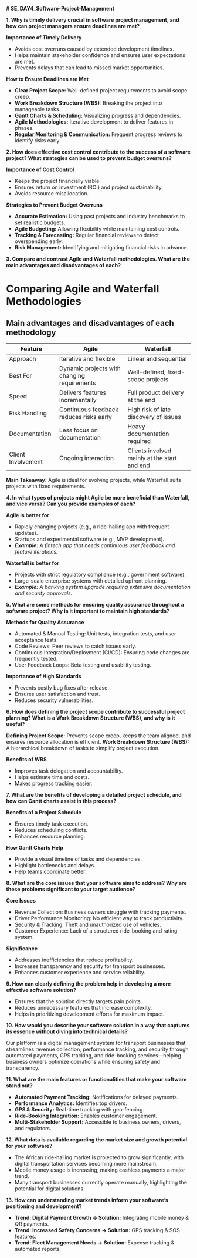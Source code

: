 **# SE_DAY4_Software-Project-Management**

**1. Why is timely delivery crucial in software project management, and how can project managers ensure deadlines are met?**

**Importance of Timely Delivery**

- Avoids cost overruns caused by extended development timelines.
- Helps maintain stakeholder confidence and ensures user expectations are met.
- Prevents delays that can lead to missed market opportunities.

**How to Ensure Deadlines are Met**

- **Clear Project Scope:** Well-defined project requirements to avoid scope creep.
- **Work Breakdown Structure (WBS):** Breaking the project into manageable tasks.
- **Gantt Charts & Scheduling:** Visualizing progress and dependencies.
- **Agile Methodologies:** Iterative development to deliver features in phases.
- **Regular Monitoring & Communication:** Frequent progress reviews to identify risks early.



**2. How does effective cost control contribute to the success of a software project? What strategies can be used to prevent budget overruns?**

**Importance of Cost Control**

- Keeps the project financially viable.
- Ensures return on investment (ROI) and project sustainability.
- Avoids resource misallocation.

**Strategies to Prevent Budget Overruns**

- **Accurate Estimation:** Using past projects and industry benchmarks to set realistic budgets.
- **Agile Budgeting:** Allowing flexibility while maintaining cost controls.
- **Tracking & Forecasting:** Regular financial reviews to detect overspending early.
- **Risk Management:** Identifying and mitigating financial risks in advance.

**3. Compare and contrast Agile and Waterfall methodologies. What are the main advantages and disadvantages of each?**

# Comparing Agile and Waterfall Methodologies

## Main advantages and disadvantages of each methodology

| Feature | Agile | Waterfall |
|---------|-------|-----------|
| Approach | Iterative and flexible | Linear and sequential |
| Best For | Dynamic projects with changing requirements | Well-defined, fixed-scope projects |
| Speed | Delivers features incrementally | Full product delivery at the end |
| Risk Handling | Continuous feedback reduces risks early | High risk of late discovery of issues |
| Documentation | Less focus on documentation | Heavy documentation required |
| Client Involvement | Ongoing interaction | Clients involved mainly at the start and end |

**Main Takeaway:** Agile is ideal for evolving projects, while Waterfall suits projects with fixed requirements.

**4. In what types of projects might Agile be more beneficial than Waterfall, and vice versa? Can you provide examples of each?**

**Agile is better for**

- Rapidly changing projects (e.g., a ride-hailing app with frequent updates).
- Startups and experimental software (e.g., MVP development).
- _**Example:** A fintech app that needs continuous user feedback and feature iterations._

**Waterfall is better for**

- Projects with strict regulatory compliance (e.g., government software).
- Large-scale enterprise systems with detailed upfront planning.
- _**Example:** A banking system upgrade requiring extensive documentation and security approvals._

**5. What are some methods for ensuring quality assurance throughout a software project? Why is it important to maintain high standards?**

**Methods for Quality Assurance**

- Automated & Manual Testing: Unit tests, integration tests, and user acceptance tests.
- Code Reviews: Peer reviews to catch issues early.
- Continuous Integration/Deployment (CI/CD): Ensuring code changes are frequently tested.
- User Feedback Loops: Beta testing and usability testing.

**Importance of High Standards**

- Prevents costly bug fixes after release.
- Ensures user satisfaction and trust.
- Reduces security vulnerabilities.

**6. How does defining the project scope contribute to successful project planning? What is a Work Breakdown Structure (WBS), and why is it useful?**

**Defining Project Scope:** Prevents scope creep, keeps the team aligned, and ensures resource allocation is efficient.
**Work Breakdown Structure (WBS):** A hierarchical breakdown of tasks to simplify project execution.

**Benefits of WBS**
- Improves task delegation and accountability.
- Helps estimate time and costs.
- Makes progress tracking easier.


**7. What are the benefits of developing a detailed project schedule, and how can Gantt charts assist in this process?**

**Benefits of a Project Schedule**

- Ensures timely task execution.
- Reduces scheduling conflicts.
- Enhances resource planning.

**How Gantt Charts Help**

- Provide a visual timeline of tasks and dependencies.
- Highlight bottlenecks and delays.
- Help teams coordinate better.

**8. What are the core issues that your software aims to address? Why are these problems significant to your target audience?**

**Core Issues**

- Revenue Collection: Business owners struggle with tracking payments.
- Driver Performance Monitoring: No efficient way to track productivity.
- Security & Tracking: Theft and unauthorized use of vehicles.
- Customer Experience: Lack of a structured ride-booking and rating system.

**Significance**

- Addresses inefficiencies that reduce profitability.
- Increases transparency and security for transport businesses.
- Enhances customer experience and service reliability.

**9. How can clearly defining the problem help in developing a more effective software solution?**

- Ensures that the solution directly targets pain points.
- Reduces unnecessary features that increase complexity.
- Helps in prioritizing development efforts for maximum impact.

**10. How would you describe your software solution in a way that captures its essence without diving into technical details?**

Our platform is a digital management system for transport businesses that streamlines revenue collection, performance tracking, and security through automated payments, GPS tracking, and ride-booking services—helping business owners optimize operations while ensuring safety and transparency.

**11. What are the main features or functionalities that make your software stand out?**

- **Automated Payment Tracking:** Notifications for delayed payments.
- **Performance Analytics:** Identifies top drivers.
- **GPS & Security:** Real-time tracking with geo-fencing.
- **Ride-Booking Integration:** Enables customer engagement.
- **Multi-Stakeholder Support:** Accessible to business owners, drivers, and regulators.

**12. What data is available regarding the market size and growth potential for your software?**

- The African ride-hailing market is projected to grow significantly, with digital transportation services becoming more mainstream.
- Mobile money usage is increasing, making cashless payments a major trend.
- Many transport businesses currently operate manually, highlighting the potential for digital solutions.

**13. How can understanding market trends inform your software’s positioning and development?**

- **Trend: Digital Payment Growth → Solution:** Integrating mobile money & QR payments.
- **Trend: Increased Safety Concerns → Solution:** GPS tracking & SOS features.
- **Trend: Fleet Management Needs → Solution:** Expense tracking & automated reports.
